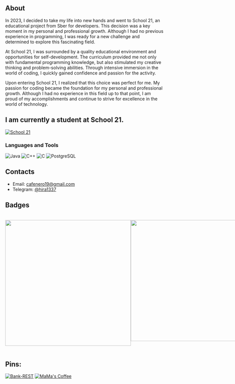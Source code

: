 ## About

In 2023, I decided to take my life into new hands and went to School 21, an educational project from Sber for developers. This decision was a key moment in my personal and professional growth. Although I had no previous experience in programming, I was ready for a new challenge and determined to explore this fascinating field.

At School 21, I was surrounded by a quality educational environment and opportunities for self-development. The curriculum provided me not only with fundamental programming knowledge, but also stimulated my creative thinking and problem-solving abilities. Through intensive immersion in the world of coding, I quickly gained confidence and passion for the activity.

Upon entering School 21, I realized that this choice was perfect for me. My passion for coding became the foundation for my personal and professional growth. Although I had no experience in this field up to that point, I am proud of my accomplishments and continue to strive for excellence in the world of technology.

## I am currently a student at School 21. 
[![School 21](https://pbs.twimg.com/profile_images/1067064526896545792/TIPYe1lI_400x400.jpg)](https://21-school.ru/)

### Languages and Tools 
![Java](https://ziadoua.github.io/m3-Markdown-Badges/badges/Java/java1.svg)
![C++](https://ziadoua.github.io/m3-Markdown-Badges/badges/C++/c++1.svg)
![C](https://ziadoua.github.io/m3-Markdown-Badges/badges/C/c1.svg)
![PostgreSQL](https://ziadoua.github.io/m3-Markdown-Badges/badges/PostgreSQL/postgresql1.svg) 

## Contacts

* Email: [cafenero19@gmail.com](mailto:cafenero19@gmail.com)
* Telegram: [@hira1337](https://t.me/hira1337)

## Badges
<br>
<div style="display: flex;">
  <a href="https://leetcode.com/Hira228/" style="flex: 1;">
    <img width="400" src="https://leetcode.card.workers.dev/Hira228?theme=dark&font=source_code_pro&extension=null" />
  </a>

  <a href="https://github.com/anuraghazra/github-readme-stats" style="flex: 1;">
    <img width="385" src="https://github-readme-stats.vercel.app/api?username=Hira228&show_icons=true&theme=tokyonight&cache_seconds=1800" />
  </a>
</div>

<br clear="all" />

## Pins:

[![Bank-REST](https://github-readme-stats.vercel.app/api/pin/?username=Hira228&repo=Bank&theme=gotham&cache_seconds=2000&repo=Bank)](https://github.com/Hira228/Bank)
[![MaMa's Coffee](https://github-readme-stats.vercel.app/api/pin/?username=Hira228&repo=MaMa-s-Coffee&theme=gotham&cache_seconds=2000)](https://github.com/Hira228/MaMa-s-Coffee)

